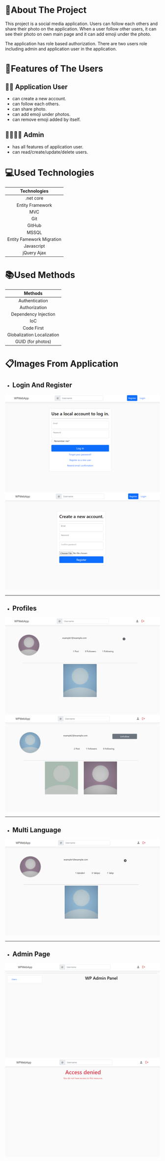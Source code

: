 # 📄About The Project
This project is a social media application. Users can follow each others and share their photo on the application. When a user follow other users, it can see their photo on own main page and it can add emoji under the photo.

The application has role based authorization. There are two users role including admin and application user in the application.

# 🔑Features of The Users
## 👩👨 **Application User**
* can create a new account.
* can follow each others.
* can share photo.
* can add emoji under photos.
* can remove emoji added by itself.
## 👩‍💻👨‍💻 **Admin**
* has all features of application user.
* can read/create/update/delete users.

# 💻Used Technologies
|Technologies|
|:---:|
|.net core|
|Entity Framework|
|MVC|
|Git|
|GitHub|
|MSSQL|
|Entity Famework Migration|
|Javascript|
|jQuery Ajax|

# 📚Used Methods
|Methods|
|:---:|
|Authentication|
|Authorization|
|Dependency Injection|
|IoC|
|Code First|
|Globalization Localization|
|GUID (for photos)|

# 📋Images From Application
* ## Login And Register
![](ApplicationImages/login.png)
![](ApplicationImages/register.png)

---

* ## Profiles
![](ApplicationImages/profile1.png)
![](ApplicationImages/profile2.png)

---

* ## Multi Language
![](ApplicationImages/profile3.png)

---

* ## Admin Page
![](ApplicationImages/admin1.png)
![](ApplicationImages/admin2.png)
